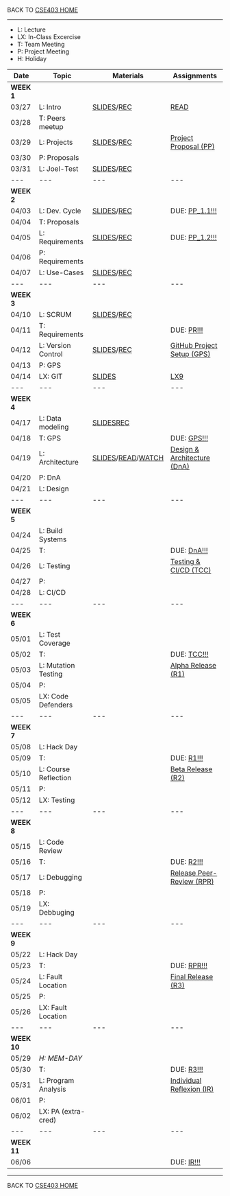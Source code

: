 BACK TO [CSE403 HOME](README.md)

---

  - L: Lecture
  - LX: In-Class Excercise
  - T: Team Meeting
  - P: Project Meeting
  - H: Holiday

|	Date	|	Topic	    	|	Materials	|	Assignments	|
|	---		| 	---		    	|	---			|	---			|
|**WEEK 1**												|
|	03/27	|	L: Intro		|	[SLIDES](material/1-Course_Intro.pdf)/[REC](https://canvas.uw.edu/files/104229052/)	|	[READ](https://ethics.acm.org/code-of-ethics/software-engineering-code/) |
|	03/28	|	T: Peers meetup	|		|		|
|	03/29	|	L: Projects 	|	[SLIDES](material/2-TheProject.pdf)/[REC](https://canvas.uw.edu/files/104342875/)	|	[Project Proposal (PP)](../../project/01_project_proposal.md)	|
|	03/30	|	P: Proposals	|		|		|
|	03/31	|	L: Joel-Test	|	[SLIDES](material/3-JoelTest.pdf)/[REC](https://canvas.uw.edu/files/104436108/)	|		|
|	---		| 	---		    	|	---			|	---			|
|**WEEK 2**												|
|	04/03	|	L: Dev. Cycle	|	[SLIDES](material/4-SDLC.pdf)/[REC](https://canvas.uw.edu/files/104542430/)	|	DUE: [PP_1.1!!!](https://canvas.uw.edu/courses/1633262/assignments/8171250)	|
|	04/04	|	T: Proposals	|		|
|	04/05	|	L: Requirements	|	[SLIDES](material/5-Requirements.pdf)/[REC](https://canvas.uw.edu/files/104637504/) | DUE: [PP_1.2!!!](https://canvas.uw.edu/courses/1633262/assignments/8171377)	|	[Project Requirements (PR)](../../project/02_project_requirements.md)	|
|	04/06	|	P: Requirements	|		|		|
|	04/07	|	L: Use-Cases	|	[SLIDES](material/6-UseCases.pdf)/[REC](https://canvas.uw.edu/files/104730698/)		|		|
|	---		| 	---		    	|	---			|	---			|
|**WEEK 3**												|
|	04/10	|	L: SCRUM  |	[SLIDES](material/7-Scrum.pdf)/[REC](https://canvas.uw.edu/files/104872513/)	|		|
|	04/11	|	T: Requirements	|		|	DUE: [PR!!!](https://canvas.uw.edu/courses/1633262/assignments/8173719)	|
|	04/12	|	L: Version Control |	[SLIDES](material/8-VersionControl.pdf)/[REC](https://canvas.uw.edu/files/104933832/)	|	[GitHub Project Setup (GPS)](../../project/03_project_github_setup.md)	|
|	04/13	|	P: GPS	|			|		|
|	04/14	|	LX: GIT		|	[SLIDES](material/9-GitPractice.pdf)	|	[LX9](https://canvas.uw.edu/courses/1633262/assignments/8309921)	|
|	---		| 	---		    	|	---			|	---			|
|**WEEK 4**												|
|	04/17	|	L: Data modeling  | [SLIDES](material/10-DataModeling.pdf)[REC](https://canvas.uw.edu/files/105135902/)	|		|
|	04/18	|	T: GPS	|		|	DUE: [GPS!!!](https://canvas.uw.edu/courses/1633262/assignments/8174312)	|
|	04/19	|	L: Architecture	|	[SLIDES](material/10-DataModeling.pdf)/[READ](https://canvas.uw.edu/files/105234851/)/[WATCH](https://youtu.be/BrT3AO8bVQY)	|	[Design & Architecture (DnA)](../../project/04_project_design.md)	|
|	04/20	|	P: DnA	|		|		|
|	04/21	|	L: Design		|		|		|
|	---		| 	---		    	|	---			|	---			|
|**WEEK 5**												|
|	04/24	|	L: Build Systems	|		|		|
|	04/25	|	T: 		|		|	DUE: [DnA!!!](https://canvas.uw.edu/courses/1633262/assignments/8174317)	|
|	04/26	|	L: Testing	|		|	[Testing & CI/CD (TCC)](../../project/05_project_testing.md)	|
|	04/27	|	P: 		|		|		|
|	04/28	|	L: CI/CD	|		|		|
|	---		| 	---		    |	---			|	---			|
|**WEEK 6**												|
|	05/01	|	L: Test Coverage	|		|		|
|	05/02	|	T: 	|		|	DUE: [TCC!!!](https://canvas.uw.edu/courses/1633262/assignments/8174421)	|
|	05/03	|	L: Mutation Testing	|		|	[Alpha Release (R1)](../../project/06_project_r1.md)	|
|	05/04	|	P:	|		|		|
|	05/05	|	LX: Code Defenders	|		|		|
|	---		| 	---		    |	---			|	---			|
|**WEEK 7**												|
|	05/08	|	L: Hack Day	|		|		|
|	05/09	|	T:	|		|	DUE: [R1!!!](https://canvas.uw.edu/courses/1633262/assignments/8176711)	|
|	05/10	|	L: Course Reflection	|		|	[Beta Release (R2)](../../project/07_project_r2.md)	|
|	05/11	|	P:	|		|		|
|	05/12	|	LX: Testing	|		|		|
|	---		| 	---		    |	---			|	---			|
|**WEEK 8**												|
|	05/15	|	L: Code Review	|		|		|
|	05/16	|	T:	|		|	DUE: [R2!!!](https://canvas.uw.edu/courses/1633262/assignments/8176832)	|
|	05/17	|	L: Debugging	|		|	[Release Peer-Review (RPR)](../../PROJECT/08_project_peer_review.md)	|
|	05/18	|	P:	|		|		|
|	05/19	|	LX: Debbuging	|		|		|
|	---		| 	---		    |	---			|	---			|
|**WEEK 9**												|
|	05/22	|	L: Hack Day	|		|		|
|	05/23	|	T:	|		|	DUE: [RPR!!!](https://canvas.uw.edu/courses/1633262/assignments/8176948)	|
|	05/24	|	L: Fault Location	|		|	[Final Release (R3)](../../project/09_project_r3.md)	|
|	05/25	|	P:	|		|		|
|	05/26	|	LX: Fault Location	|		|		|
|	---		| 	---		    |	---			|	---			|
|**WEEK 10**											|
|	05/29	|	*H: MEM-DAY*	|		|		|
|	05/30	|	T:	|		|	DUE: [R3!!!](https://canvas.uw.edu/courses/1633262/assignments/8176962)	|
|	05/31	|	L: Program Analysis	|		|	[Individual Reflexion (IR)](../../project/10_project_reflection.md)	|
|	06/01	|	P:	|		|		|
|	06/02	|	LX: PA (extra-cred)	|		|		|
|	---		| 	---		    |	---			|	---			|
|**WEEK 11**											|
|	06/06	|		|		|	DUE: [IR!!!](https://canvas.uw.edu/courses/1633262/assignments/8177003)	|

---

BACK TO [CSE403 HOME](README.md)
